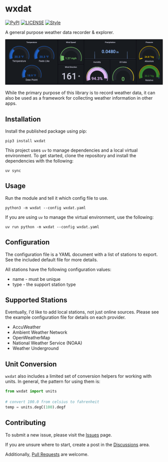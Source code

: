 # wxdat #

[![PyPI](https://img.shields.io/pypi/v/wxdat.svg)](https://pypi.org/project/wxdat)
[![LICENSE](https://img.shields.io/github/license/jheddings/wxdat)](LICENSE)
[![Style](https://img.shields.io/badge/style-black-black)](https://github.com/ambv/black)

A general purpose weather data recorder & explorer.

![dashboard](docs/images/dashboard.png)

While the primary purpose of this library is to record weather data, it can also be
used as a framework for collecting weather information in other apps.

## Installation ##

Install the published package using pip:

```shell
pip3 install wxdat
```

This project uses `uv` to manage dependencies and a local virtual environment.  To
get started, clone the repository and install the dependencies with the following:

```shell
uv sync
```

## Usage ##

Run the module and tell it which config file to use.

```shell
python3 -m wxdat --config wxdat.yaml
```

If you are using `uv` to manage the virtual environment, use the following:

```shell
uv run python -m wxdat --config wxdat.yaml
```

## Configuration ##

The configuration file is a YAML document with a list of stations to export.  See the
included default file for more details.

All stations have the following configuration values:
* name - must be unique
* type - the support station type

## Supported Stations ##

Eventually, I'd like to add local stations, not just online sources.  Please see
the example configuration file for details on each provider.

* AccuWeather
* Ambient Weather Network
* OpenWeatherMap
* National Weather Service (NOAA)
* Weather Underground

## Unit Conversion ##

`wxdat` also includes a limited set of conversion helpers for working with units.  In
general, the pattern for using them is:

```python
from wxdat import units

# convert 100.0 from celsius to fahrenheit
temp = units.degC(100).degf
```

## Contributing ##

To submit a new issue, please visit the [Issues](https://github.com/jheddings/wxdat/issues)
page.

If you are unsure where to start, create a post in the
[Discussions](https://github.com/jheddings/wxdat/discussions) area.

Additionally, [Pull Requests](https://github.com/jheddings/wxdat/pulls) are welcome.
